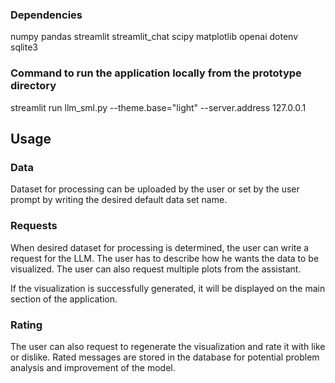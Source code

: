 ### Dependencies
numpy
pandas
streamlit
streamlit_chat
scipy
matplotlib
openai
dotenv
sqlite3

### Command to run the application locally from the prototype directory
streamlit run llm_sml.py --theme.base="light" --server.address 127.0.0.1

## Usage
### Data
Dataset for processing can be uploaded by the user or set by the user prompt by writing the desired default data set name.

### Requests
When desired dataset for processing is determined, the user can write a request for the LLM. The user has to describe how he wants the data to be visualized. 
The user can also request multiple plots from the assistant.

If the visualization is successfully generated, it will be displayed on the main section of the application.

### Rating
The user can also request to regenerate the visualization and rate it with like or dislike.
Rated messages are stored in the database for potential problem analysis and improvement of the model.